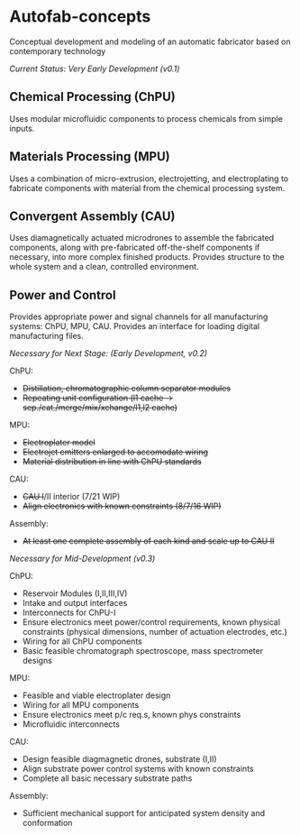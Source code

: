 # Autofab-concepts
Conceptual development and modeling of an automatic fabricator based on contemporary technology

*Current Status: Very Early Development (v0.1)*

## Chemical Processing (ChPU)
Uses modular microfluidic components to process chemicals from simple inputs.

## Materials Processing (MPU)
Uses a combination of micro-extrusion, electrojetting, and electroplating to fabricate components with material from the chemical processing system.

## Convergent Assembly (CAU)
Uses diamagnetically actuated microdrones to assemble the fabricated components, along with pre-fabricated off-the-shelf components if necessary, into more complex finished products. Provides structure to the whole system and a clean, controlled environment.

## Power and Control
Provides appropriate power and signal channels for all manufacturing systems: ChPU, MPU, CAU. Provides an interface for loading digital manufacturing files.

*Necessary for Next Stage: (Early Development, v0.2)*

ChPU:
- ~~Distillation, chromatographic column separator modules~~
- ~~Repeating unit configuration (l1 cache -> sep./cat./merge/mix/xchange/l1,l2 cache)~~

MPU:
- ~~Electroplater model~~
- ~~Electrojet emitters enlarged to accomodate wiring~~
- ~~Material distribution in line with ChPU standards~~

CAU:
- ~~CAU I~~/II interior (7/21 WIP)
- ~~Align electronics with known constraints (8/7/16 WIP)~~

Assembly:
- ~~At least one complete assembly of each kind and scale up to CAU II~~

*Necessary for Mid-Development (v0.3)*

ChPU:
- Reservoir Modules (I,II,III,IV)
- Intake and output interfaces
- Interconnects for ChPU-I
- Ensure electronics meet power/control requirements, known physical constraints (physical dimensions, number of actuation electrodes, etc.)
- Wiring for all ChPU components
- Basic feasible chromatograph spectroscope, mass spectrometer designs

MPU:
- Feasible and viable electroplater design
- Wiring for all MPU components
- Ensure electronics meet p/c req.s, known phys constraints
- Microfluidic interconnects 

CAU:
- Design feasible diagmagnetic drones, substrate (I,II)
- Align substrate power control systems with known constraints
- Complete all basic necessary substrate paths

Assembly:
- Sufficient mechanical support for anticipated system density and conformation
